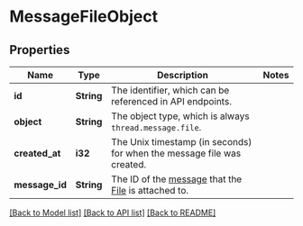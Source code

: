 # MessageFileObject

## Properties
Name | Type | Description | Notes
------------ | ------------- | ------------- | -------------
**id** | **String** | The identifier, which can be referenced in API endpoints. | 
**object** | **String** | The object type, which is always `thread.message.file`. | 
**created_at** | **i32** | The Unix timestamp (in seconds) for when the message file was created. | 
**message_id** | **String** | The ID of the [message](/docs/api-reference/messages) that the [File](/docs/api-reference/files) is attached to. | 

[[Back to Model list]](../README.md#documentation-for-models) [[Back to API list]](../README.md#documentation-for-api-endpoints) [[Back to README]](../README.md)


